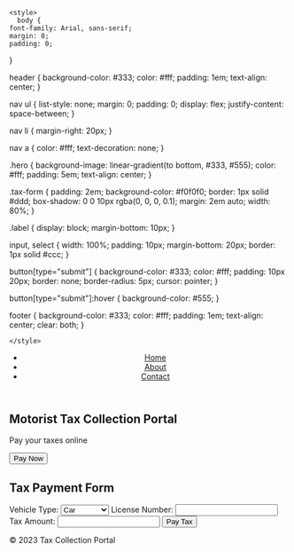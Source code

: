 <!DOCTYPE html>
<html lang="en">
<head>
    <meta charset="UTF-8">
    <meta name="viewport" content="width=device-width, initial-scale=1.0">
    <title>Tax Collection Portal</title>
    <link rel="stylesheet" href="styles.css">
    
    <style>
      body {
    font-family: Arial, sans-serif;
    margin: 0;
    padding: 0;
}

header {
    background-color: #333;
    color: #fff;
    padding: 1em;
    text-align: center;
}

nav ul {
    list-style: none;
    margin: 0;
    padding: 0;
    display: flex;
    justify-content: space-between;
}

nav li {
    margin-right: 20px;
}

nav a {
    color: #fff;
    text-decoration: none;
}

.hero {
    background-image: linear-gradient(to bottom, #333, #555);
    color: #fff;
    padding: 5em;
    text-align: center;
}

.tax-form {
    padding: 2em;
    background-color: #f0f0f0;
    border: 1px solid #ddd;
    box-shadow: 0 0 10px rgba(0, 0, 0, 0.1);
    margin: 2em auto;
    width: 80%;
}

.label {
    display: block;
    margin-bottom: 10px;
}

input, select {
    width: 100%;
    padding: 10px;
    margin-bottom: 20px;
    border: 1px solid #ccc;
}

button[type="submit"] {
    background-color: #333;
    color: #fff;
    padding: 10px 20px;
    border: none;
    border-radius: 5px;
    cursor: pointer;
}

button[type="submit"]:hover {
    background-color: #555;
}

footer {
    background-color: #333;
    color: #fff;
    padding: 1em;
    text-align: center;
    clear: both;
}
      
    </style>
</head>
<body>
    <header>
        <nav>
            <ul>
                <li><a href="#">Home</a></li>
                <li><a href="#">About</a></li>
                <li><a href="#">Contact</a></li>
            </ul>
        </nav>
    </header>
    <main>
        <section class="hero">
            <h1>Motorist Tax Collection Portal</h1>
            <p>Pay your taxes online</p>
            <button>Pay Now</button>
        </section>
        <section class="tax-form">
            <h2>Tax Payment Form</h2>
            <form>
                <label for="vehicle-type">Vehicle Type:</label>
                <select id="vehicle-type" name="vehicle-type">
                    <option value="car">Car</option>
                    <option value="truck">Truck</option>
                    <option value="motorcycle">Motorcycle</option>
                </select>
                <label for="license-number">License Number:</label>
                <input type="text" id="license-number" name="license-number">
                <label for="tax-amount">Tax Amount:</label>
                <input type="number" id="tax-amount" name="tax-amount">
                <button type="submit">Pay Tax</button>
            </form>
        </section>
    </main>
    <footer>
        <p>&copy; 2023 Tax Collection Portal</p>
    </footer>
</body>
</html>
